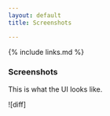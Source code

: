 ```yaml
---
layout: default
title: Screenshots

---
```


{% include links.md %}

### Screenshots

This is what the UI looks like.

![diff]
